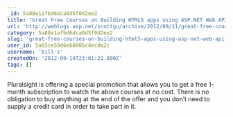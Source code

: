 ```yaml
---
_id: 5a88e1afbd6dca0d5f0d2ee2
title: "Great Free Courses on Building HTML5 apps using ASP.NET Web API, Knockout.js and jQuery"
url: 'http://weblogs.asp.net/scottgu/archive/2012/09/11/great-free-courses-on-building-html5-apps-using-asp-net-web-api-knockout-js-and-jquery.aspx'
category: 5a88e1afbd6dca0d5f0d2ee2
slug: 'great-free-courses-on-building-html5-apps-using-asp-net-web-api-knockout-js-and-jquery'
user_id: 5a83ce59d6eb0005c4ecda2c
username: 'bill-s'
createdOn: '2012-09-14T23:01:21.000Z'
tags: []
---
```


Pluralsight is offering a special promotion that allows you to get a free 1-month subscription to watch the above courses at no cost.  There is no obligation to buy anything at the end of the offer and you don’t need to supply a credit card in order to take part in it.
